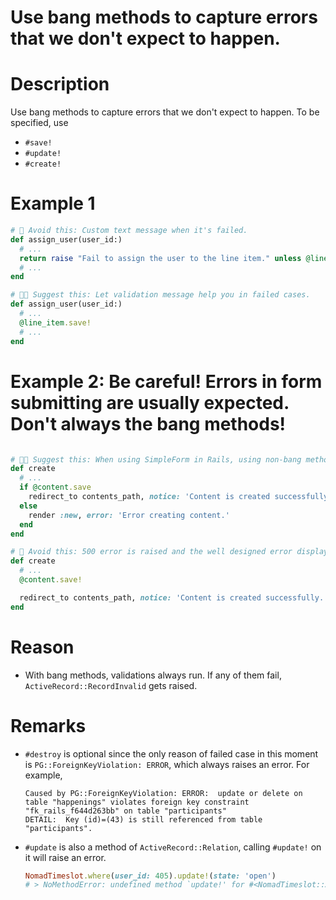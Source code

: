 # Use bang methods to capture errors that we don't expect to happen.
# Description
Use bang methods to capture errors that we don't expect to happen.
To be specified, use
- `#save!`
- `#update!`
- `#create!`


# Example 1
```ruby
# 🤔 Avoid this: Custom text message when it's failed.
def assign_user(user_id:)
  # ...
  return raise "Fail to assign the user to the line item." unless @line_item.save
  # ...
end

# 👍🏻 Suggest this: Let validation message help you in failed cases.
def assign_user(user_id:)
  # ...
  @line_item.save!
  # ...
end
```

# Example 2: Be careful! Errors in form submitting are usually expected. Don't always the bang methods!
```ruby

# 👍🏻 Suggest this: When using SimpleForm in Rails, using non-bang methods can let you render the form page with correct error messages.
def create
  # ...
  if @content.save
    redirect_to contents_path, notice: 'Content is created successfully.'
  else
    render :new, error: 'Error creating content.'
  end
end

# 🤔 Avoid this: 500 error is raised and the well designed error display in SimpleForm is not used.
def create
  # ...
  @content.save!

  redirect_to contents_path, notice: 'Content is created successfully.'
end

```

# Reason
- With bang methods, validations always run. If any of them fail, `ActiveRecord::RecordInvalid` gets raised.

# Remarks
- `#destroy` is optional since the only reason of failed case in this moment is `PG::ForeignKeyViolation: ERROR`, which always raises an error. For example,
  ```
  Caused by PG::ForeignKeyViolation: ERROR:  update or delete on table "happenings" violates foreign key constraint "fk_rails_f644d263bb" on table "participants"
  DETAIL:  Key (id)=(43) is still referenced from table "participants".
  ```

- `#update` is also a method of `ActiveRecord::Relation`, calling `#update!` on it will raise an error.
  ```ruby
  NomadTimeslot.where(user_id: 405).update!(state: 'open')
  # > NoMethodError: undefined method `update!' for #<NomadTimeslot::ActiveRecord_Relation:0x00000001192d0270>
  ```